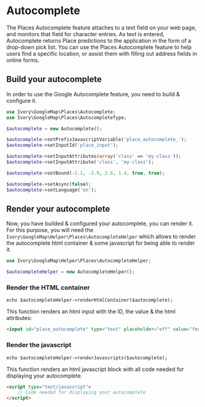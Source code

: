 # Autocomplete

The Places Autocomplete feature attaches to a text field on your web page, and monitors that field for character
entries. As text is entered, Autocomplete returns Place predictions to the application in the form of a drop-down pick
list. You can use the Places Autocomplete feature to help users find a specific location, or assist them with filling
out address fields in online forms.

## Build your autocomplete

In order to use the Google Autocomplete feature, you need to build & configure it.

``` php
use Ivory\GoogleMap\Places\Autocomplete;
use Ivory\GoogleMap\Places\AutocompleteType;

$autocomplete = new Autocomplete();

$autocomplete->setPrefixJavascriptVariable('place_autocomplete_');
$autocomplete->setInputId('place_input');

$autocomplete->setInputAttributes(array('class' => 'my-class'));
$autocomplete->setInputAttribute('class', 'my-class');

$autocomplete->setBound(-2.1, -3.9, 2.6, 1.4, true, true);

$autocomplete->setAsync(false);
$autocomplete->setLanguage('en');
```

## Render your autocomplete

Now, you have builded & configured your autocomplete, you can render it. For this purpose, you will need the
`Ivory\GoogleMap\Helper\Places\AutocompleteHelper` which allows to render the autocomplete html container & some
javascript for being able to render it.

``` php
use Ivory\GoogleMap\Helper\Places\AutocompleteHelper;

$autocompleteHelper = new AutocompleteHelper();
```

### Render the HTML container

```
echo $autocompleteHelper->renderHtmlContainer($autocomplete);
```

This function renders an html input with the ID, the value & the html attributes:

``` html
<input id="place_autocomplete" type="text" placeholder="off" value="foo" />
```

### Render the javascript

```
echo $autocompleteHelper->renderJavascripts($autocomplete);
```

This function renders an html javascript block with all code needed for displaying your autocomplete.

``` html
<script type="text/javascript">
    // Code needed for displaying your autocomplete
</script>
```
